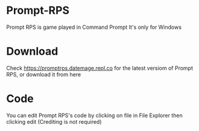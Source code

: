 # Prompt-RPS
Prompt RPS is game played in Command Prompt 
It's only for Windows
# Download
Check https://promptrps.datemage.repl.co for the latest versiom of Prompt RPS, or download it from here
# Code
You can edit Prompt RPS's code by clicking on file in File Explorer then clicking edit (Crediting is not required)
